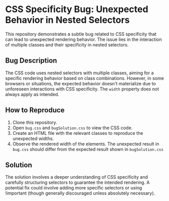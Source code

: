 # CSS Specificity Bug: Unexpected Behavior in Nested Selectors

This repository demonstrates a subtle bug related to CSS specificity that can lead to unexpected rendering behavior. The issue lies in the interaction of multiple classes and their specificity in nested selectors.

## Bug Description
The CSS code uses nested selectors with multiple classes, aiming for a specific rendering behavior based on class combinations. However, in some browsers or situations, the expected behavior doesn't materialize due to unforeseen interactions with CSS specificity.  The `width` property does not always apply as intended.

## How to Reproduce
1. Clone this repository.
2. Open `bug.css` and `bugSolution.css` to view the CSS code.
3. Create an HTML file with the relevant classes to reproduce the unexpected widths.
4. Observe the rendered width of the elements. The unexpected result in `bug.css` should differ from the expected result shown in `bugSolution.css`

## Solution
The solution involves a deeper understanding of CSS specificity and carefully structuring selectors to guarantee the intended rendering.  A potential fix could involve adding more specific selectors or using !important (though generally discouraged unless absolutely necessary).